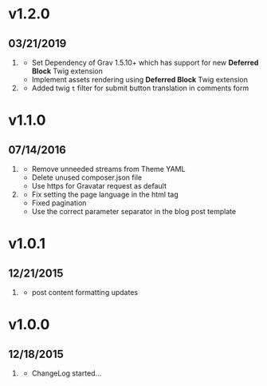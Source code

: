 # v1.2.0
## 03/21/2019

1. [](#new)
    * Set Dependency of Grav 1.5.10+ which has support for new **Deferred Block** Twig extension
    * Implement assets rendering using **Deferred Block** Twig extension 
1. [](#improved)
    * Added twig `t` filter for submit button translation in comments form

# v1.1.0
## 07/14/2016

1. [](#improved)
    * Remove unneeded streams from Theme YAML
    * Delete unused composer.json file
    * Use https for Gravatar request as default
1. [](#bugfix)
    * Fix setting the page language in the html tag
    * Fixed pagination
    * Use the correct parameter separator in the blog post template

# v1.0.1
## 12/21/2015

1. [](#bugfix)
    * post content formatting updates

# v1.0.0
## 12/18/2015

1. [](#new)
    * ChangeLog started...
